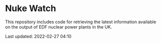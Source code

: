 # Nuke Watch

This repository includes code for retrieving the latest information available on the output of EDF nuclear power plants in the UK.

Last updated: 2022-02-27 04:10